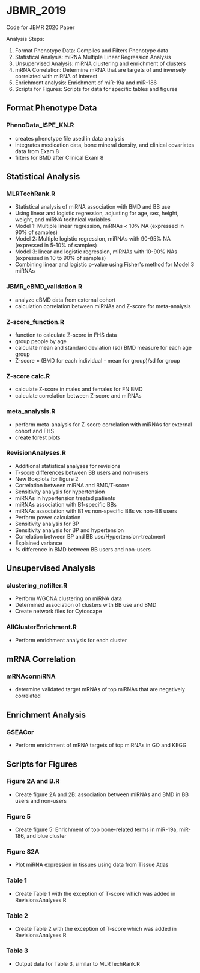 # JBMR_2019
Code for JBMR 2020 Paper

Analysis Steps:
1. Format Phenotype Data: Compiles and Filters Phenotype data
2. Statistical Analysis: miRNA Multiple Linear Regression Analysis
3. Unsupervised Analysis: miRNA clustering and enrichment of clusters
4. mRNA Correlation: Determine mRNA that are targets of and inversely correlated with miRNA of interest
5. Enrichment analysis: Enrichment of miR-19a and miR-186
6. Scripts for Figures: Scripts for data for specific tables and figures


## Format Phenotype Data
### PhenoData_ISPE_KN.R 
* creates phenotype file used in data analysis
* integrates medication data, bone mineral density, and clinical covariates data from Exam 8
* filters for BMD after  Clinical Exam 8

## Statistical Analysis
### MLRTechRank.R
* Statistical analysis of miRNA association with BMD and BB use
* Using linear and logistic regression, adjusting for age, sex, height, weight, and miRNA technical variables 
* Model 1: Multiple linear regression, miRNAs < 10% NA (expressed in 90% of samples)
* Model 2: Multiple logistic regression, miRNAs with 90-95% NA (expressed in 5-10% of samples)
* Model 3: linear and logistic regression, miRNAs with 10-90% NAs (expressed in 10 to 90% of samples)
* Combining linear and logistic p-value using Fisher's method for Model 3 miRNAs

### JBMR_eBMD_validation.R
* analyze eBMD data from external cohort
* calculation correlation between miRNAs and Z-score for meta-analysis

### Z-score_function.R
* function to calculate Z-score in FHS data
* group people by age
* calculate mean and standard deviation (sd) BMD measure for each age group
* Z-score = (BMD for each individual - mean for group)/sd for group

### Z-score calc.R
* calculate Z-score in males and females for FN BMD
* calculate correlation between Z-score and miRNAs

### meta_analysis.R
* perform meta-analysis for Z-score correlation with miRNAs for external cohort and FHS
* create forest plots

### RevisionAnalyses.R
* Additional statistical analyses for revisions
* T-score differences between BB users and non-users
* New Boxplots for figure 2
* Correlation between miRNA and BMD/T-score
* Sensitivity analysis for hypertension
* miRNAs in hypertension treated patients
* miRNAs association with B1-specific BBs
* miRNAs association with B1 vs non-specific BBs vs non-BB users
* Perform power calculation
* Sensitivity analysis for BP
* Sensitivity analysis for BP and hypertension
* Correlation between BP and BB use/Hypertension-treatment
* Explained variance
* % difference in BMD between BB users and non-users

## Unsupervised Analysis
### clustering_nofilter.R
* Perform WGCNA clustering on miRNA data
* Determined association of clusters with BB use and BMD
* Create network files for Cytoscape

### AllClusterEnrichment.R
* Perform enrichment analysis for each cluster

## mRNA Correlation
### mRNAcormiRNA
* determine validated target mRNAs of top miRNAs that are negatively correlated

## Enrichment Analysis
### GSEACor
* Perform enrichment of mRNA targets of top miRNAs in GO and KEGG

## Scripts for Figures
### Figure 2A and B.R
* Create figure 2A and 2B: association between miRNAs and BMD in BB users and non-users

### Figure 5
* Create figure 5: Enrichment of top bone-related terms in miR-19a, miR-186, and blue cluster

### Figure S2A
* Plot miRNA expression in tissues using data from Tissue Atlas

### Table 1
* Create Table 1 with the exception of T-score which was added in RevisionsAnalyses.R

### Table 2 
* Create Table 2 with the exception of T-score which was added in RevisionsAnalyses.R

### Table 3
* Output data for Table 3, similar to MLRTechRank.R


